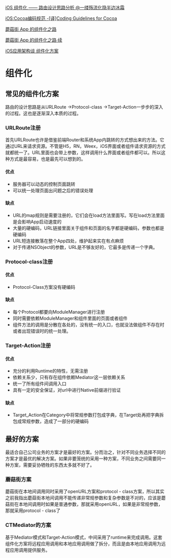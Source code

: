 [iOS 组件化 —— 路由设计思路分析 @一缕殇流化隐半边冰霜](https://halfrost.com/ios_router/)

[iOS:Cocoa编码规范 -[译]Coding Guidelines for Cocoa](https://www.cnblogs.com/clairvoyant/p/5340389.html)

[蘑菇街 App 的组件化之路](https://limboy.me/2016/03/10/mgj-components/)

[蘑菇街 App 的组件化之路·续](https://limboy.me/2016/03/14/mgj-components-continued/)

[iOS应用架构谈 组件化方案](https://casatwy.com/iOS-Modulization.html)

# 组件化
## 常见的组件化方案
路由的设计思路是从URLRoute ->Protocol-class ->Target-Action一步步的深入的过程。这也是逐渐深入本质的过程。

### URLRoute注册
首先URLRoute也许是借鉴前端Router和系统App内跳转的方式想出来的方法。它通过URL来请求资源。不管是H5，RN，Weex，iOS界面或者组件请求资源的方式就都统一了。URL里面也会带上参数，这样调用什么界面或者组件都可以。所以这种方式是最容易，也是最先可以想到的。

#### 优点
- 服务器可以动态的控制页面跳转
- 可以统一处理页面出问题之后的错误处理

#### 缺点
- URL的map规则是需要注册的，它们会在load方法里面写。写在load方法里面是会影响App启动速度的
- 大量的硬编码，URL链接里面关于组件和页面的名字都是硬编码，参数也都是硬编码
- URL短连接散落在整个App四处，维护起来实在有点麻烦
- 对于传递NSObject的参数，URL是不够友好的，它最多是传递一个字典。

### Protocol-class注册
#### 优点
- Protocol-Class方案没有硬编码

#### 缺点
- 每个Protocol都要向ModuleManager进行注册
- 同时需要依赖ModuleManager和组件里面的页面或者组件
- 组件方法的调用是分散在各处的，没有统一的入口，也就没法做组件不存在时或者出现错误时的统一处理。

### Target-Action注册
#### 优点
- 充分的利用Runtime的特性，无需注册
- 依赖关系少，只有存在组件依赖Mediator这一层依赖关系
- 统一了所有组件间调用入口
- 具有一定的安全保证，对url中进行Native前缀进行验证

#### 缺点
- Target_Action在Category中将常规参数打包成字典，在Target处再把字典拆包成常规参数，造成了一部分的硬编码

## 最好的方案
最适合自己公司业务的方案才是最好的方案。分而治之，针对不同业务选择不同的方案才是最优的解决方案。如果非要笼统的采用一种方案，不同业务之间需要同一种方案，需要妥协牺牲的东西太多就不好了。

### 蘑菇街方案
蘑菇街在本地间调用同时采用了openURL方案和protocol - class方案，所以其实之前我指出蘑菇街本地间调用不能传递非常规参数和复杂参数是不对的，应该是蘑菇街在本地间调用时如果是普通参数，那就采用openURL，如果是非常规参数，那就采用protocol - class了

### CTMediator的方案
基于Mediator模式和Target-Action模式，中间采用了runtime来完成调用。这套组件化方案将远程应用调用和本地应用调用做了拆分，而且是由本地应用调用为远程应用调用提供服务。

